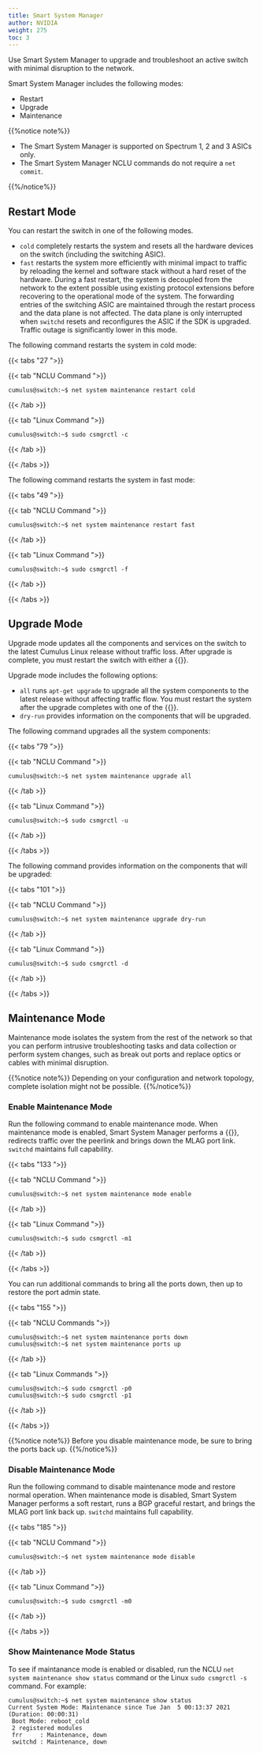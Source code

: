 ```yaml
---
title: Smart System Manager
author: NVIDIA
weight: 275
toc: 3
---
```

Use Smart System Manager to upgrade and troubleshoot an active switch with minimal disruption to the network.

Smart System Manager includes the following modes:
- Restart
- Upgrade
- Maintenance

{{%notice note%}}

- The Smart System Manager is supported on Spectrum 1, 2 and 3 ASICs only.
- The Smart System Manager NCLU commands do not require a `net commit`.

{{%/notice%}}

## Restart Mode

You can restart the switch in one of the following modes.

- `cold` completely restarts the system and resets all the hardware devices on the switch (including the switching ASIC).  
- `fast` restarts the system more efficiently with minimal impact to traffic by reloading the kernel and software stack without a hard reset of the hardware. During a fast restart, the system is decoupled from the network to the extent possible using existing protocol extensions before recovering to the operational mode of the system. The forwarding entries of the switching ASIC are maintained through the restart process and the data plane is not affected. The data plane is only interrupted when `switchd` resets and reconfigures the ASIC if the SDK is upgraded. Traffic outage is significantly lower in this mode.

The following command restarts the system in cold mode:

{{< tabs "27 ">}}

{{< tab "NCLU Command ">}}

```
cumulus@switch:~$ net system maintenance restart cold
```

{{< /tab >}}

{{< tab "Linux Command ">}}

```
cumulus@switch:~$ sudo csmgrctl -c
```

{{< /tab >}}

{{< /tabs >}}

The following command restarts the system in fast mode:

{{< tabs "49 ">}}

{{< tab "NCLU Command ">}}

```
cumulus@switch:~$ net system maintenance restart fast
```

{{< /tab >}}

{{< tab "Linux Command ">}}

```
cumulus@switch:~$ sudo csmgrctl -f
```

{{< /tab >}}

{{< /tabs >}}

## Upgrade Mode

Upgrade mode updates all the components and services on the switch to the latest Cumulus Linux release without traffic loss. After upgrade is complete, you must restart the switch with either a {{<link url="#restart-mode" text="cold or fast restart">}}.

Upgrade mode includes the following options:
- `all` runs `apt-get upgrade` to upgrade all the system components to the latest release without affecting traffic flow. You must restart the system after the upgrade completes with one of the {{<link url="#restart-mode" text="restart modes">}}.
- `dry-run` provides information on the components that will be upgraded.

The following command upgrades all the system components:

{{< tabs "79 ">}}

{{< tab "NCLU Command ">}}

```
cumulus@switch:~$ net system maintenance upgrade all
```

{{< /tab >}}

{{< tab "Linux Command ">}}

```
cumulus@switch:~$ sudo csmgrctl -u
```

{{< /tab >}}

{{< /tabs >}}

The following command provides information on the components that will be upgraded:

{{< tabs "101 ">}}

{{< tab "NCLU Command ">}}

```
cumulus@switch:~$ net system maintenance upgrade dry-run
```

{{< /tab >}}

{{< tab "Linux Command ">}}

```
cumulus@switch:~$ sudo csmgrctl -d
```

{{< /tab >}}

{{< /tabs >}}

## Maintenance Mode

Maintenance mode isolates the system from the rest of the network so that you can perform intrusive troubleshooting tasks and data collection or perform system changes, such as break out ports and replace optics or cables with minimal disruption.

{{%notice note%}}
Depending on your configuration and network topology, complete isolation might not be possible.
{{%/notice%}}

### Enable Maintenance Mode

Run the following command to enable maintenance mode. When maintenance mode is enabled, Smart System Manager performs a {{<link url="Optional-BGP-Configuration/#graceful-bgp-shutdown" text="graceful BGP shutdown">}}, redirects traffic over the peerlink and brings down the MLAG port link. `switchd` maintains full capability.

{{< tabs "133 ">}}

{{< tab "NCLU Command ">}}

```
cumulus@switch:~$ net system maintenance mode enable
```

{{< /tab >}}

{{< tab "Linux Command ">}}

```
cumulus@switch:~$ sudo csmgrctl -m1
```

{{< /tab >}}

{{< /tabs >}}

You can run additional commands to bring all the ports down, then up to restore the port admin state.

{{< tabs "155 ">}}

{{< tab "NCLU Commands ">}}

```
cumulus@switch:~$ net system maintenance ports down
cumulus@switch:~$ net system maintenance ports up
```

{{< /tab >}}

{{< tab "Linux Commands ">}}

```
cumulus@switch:~$ sudo csmgrctl -p0
cumulus@switch:~$ sudo csmgrctl -p1
```

{{< /tab >}}

{{< /tabs >}}

{{%notice note%}}
Before you disable maintenance mode, be sure to bring the ports back up.
{{%/notice%}}

### Disable Maintenance Mode

Run the following command to disable maintenance mode and restore normal operation. When maintenance mode is disabled, Smart System Manager performs a soft restart, runs a BGP graceful restart, and brings the MLAG port link back up. `switchd` maintains full capability.

{{< tabs "185 ">}}

{{< tab "NCLU Command ">}}

```
cumulus@switch:~$ net system maintenance mode disable
```

{{< /tab >}}

{{< tab "Linux Command ">}}

```
cumulus@switch:~$ sudo csmgrctl -m0
```

{{< /tab >}}

{{< /tabs >}}

### Show Maintenance Mode Status

To see if maintanance mode is enabled or disabled, run the NCLU `net system maintenance show status` command or the Linux `sudo csmgrctl -s` command. For example:

```
cumulus@switch:~$ net system maintenance show status
Current System Mode: Maintenance since Tue Jan  5 00:13:37 2021 (Duration: 00:00:31)
 Boot Mode: reboot_cold  
 2 registered modules
 frr     : Maintenance, down
 switchd : Maintenance, down 
```

